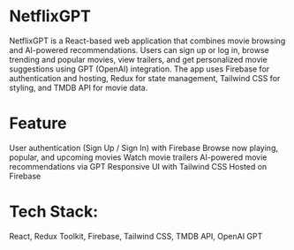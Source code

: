 # NetflixGPT

NetflixGPT is a React-based web application that combines movie browsing and AI-powered recommendations.
Users can sign up or log in, browse trending and popular movies, view trailers, and get personalized movie suggestions using GPT (OpenAI) integration.
The app uses Firebase for authentication and hosting, Redux for state management, Tailwind CSS for styling, and TMDB API for movie data.


# Feature

User authentication (Sign Up / Sign In) with Firebase
Browse now playing, popular, and upcoming movies
Watch movie trailers
AI-powered movie recommendations via GPT
Responsive UI with Tailwind CSS
Hosted on Firebase

# Tech Stack:

React, Redux Toolkit, Firebase, Tailwind CSS, TMDB API, OpenAI GPT
